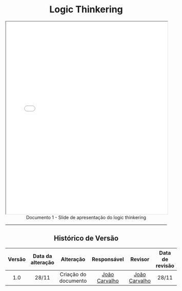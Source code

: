 [//]: # (** Projetos - Período 2024.2)

<center>

# Logic Thinkering

</center>


<center>
<iframe src="/assets/LOGICTHINKERING.pdf" width="100%" height="600px"></iframe>
Documento 1 - Slide de apresentação do logic thinkering
</center>

---

<center>

## Histórico de Versão

</center>

<div style="margin: 0 auto; width: fit-content;">

| Versão | Data da alteração |            Alteração            |                  Responsável                   |                      Revisor                       | Data de revisão |
| :----: |:-----------------:| :-----------------------------: |:----------------------------------------------:| :------------------------------------------------: |:---------------:|
|  1.0   |       28/11       |      Criação do documento       | [João Carvalho](https://github.com/joaoseisei) |  [João Carvalho](https://github.com/joaoseisei)                                                  |      28/11      |

</div>


[//]: # (Segue a lista de projetos desse período letivo:)

[//]: # ()
[//]: # (    • G1 até 13 membros)

[//]: # (    • Projeto G1 - Jogo, baseado em qualquer jogo para inspiração, podendo ser em versão site, desktop ou aplicativo móvel.)

[//]: # (    • Não usar o nome do jogo real. A ideia é usar o nome G1_Jogo mesmo, e apenas se basear em um jogo conhecido para fins de identificar público-alvo, principais funcionalidades, dentre outros detalhes.)

[//]: # ()
[//]: # (    • G2 até 13 membros)

[//]: # (    • Projeto G2 - Brechó, baseado em qualquer tipo de produto, podendo ser em versão site, desktop ou aplicativo móvel.)

[//]: # (    • Não usar o nome de um comércio / uma empresa real. A ideia é usar o nome G2_Brechó mesmo, e apenas se basear em algo conhecido para fins de identificar público-alvo, principais funcionalidades, dentre outros detalhes.)

[//]: # ()
[//]: # (    • G3 até 13 membros)

[//]: # (    • Projeto G3 - Aprender, baseado em qualquer viés educacional, podendo ser em versão site, desktop ou aplicativo móvel.)

[//]: # (    • Não usar o nome de algo real &#40;instituição, escola, curso ou outro&#41;. A ideia é usar o nome G3_Aprender mesmo, e apenas se basear em algo conhecido para fins de identificar público-alvo, principais funcionalidades, dentre outros detalhes.)

[//]: # ()
[//]: # (    • G4 até 13 membros)

[//]: # (    • Projeto G4 - Esporte, baseado em qualquer esporte ou conjunto de esportes, podendo ser em versão site, desktop ou aplicativo móvel. Aqui, a dica é ser algo de cunho informativo sobre um esporte ou conjunto de esportes relacionados.)

[//]: # (    • Não usar o nome de algo real &#40;clube, academia, ou outro&#41;. A ideia é usar o nome G4_Esporte mesmo, e apenas se basear em algo conhecido para fins de identificar público-alvo, principais funcionalidades, dentre outros detalhes.)

[//]: # ()
[//]: # (    • G5 até 13 membros)

[//]: # (    • Projeto G5 - Turismo, baseado em qualquer contexto turístico, podendo ser em versão site, desktop ou aplicativo móvel. Aqui, a dica é ser algo de cunho informativo sobre um País/uma cidade ou sobre eventos de uma região ou sobre uma festa típica regional...)

[//]: # (    • Não usar o nome de algo real &#40;agência de turismo, teatro, museu, ou outro&#41;. A ideia é usar o nome G5_Turismo mesmo, e apenas se basear em algo conhecido para fins de identificar público-alvo, principais funcionalidades, dentre outros detalhes.)

[//]: # ()
[//]: # (    • G6 até 13 membros)

[//]: # (    • Projeto G6 - Agenda, baseado em qualquer contexto, podendo ser em versão site, desktop ou aplicativo móvel. Aqui, espera-se um software para agendamento de eventos em qualquer contexto de interesse da equipe.)

[//]: # (    • Não usar o nome de algo real. A ideia é usar o nome G6_Agenda mesmo, e apenas se basear em algo conhecido para fins de identificar público-alvo, principais funcionalidades, dentre outros detalhes.)

[//]: # ()
[//]: # (    • G7 até 13 membros)

[//]: # (    • Projeto G7 - Entrega, baseado em qualquer contexto de entrega &#40;delivery&#41;, podendo ser em versão site, desktop ou aplicativo móvel.)

[//]: # (    • Não usar o nome de algo real &#40;ifood, ou outro&#41;. A ideia é usar o nome G7_Entrega mesmo, e apenas se basear em algo conhecido para fins de identificar público-alvo, principais funcionalidades, dentre outros detalhes.)

[//]: # ()
[//]: # (    • G8 até 13 membros)

[//]: # (    • Projeto G8 - Aluguel, baseado em qualquer contexto de aluguel, podendo ser em versão site, desktop ou aplicativo móvel. Uma ideia seria aluguel de materiais esportivos para uso no Lago Paranoá. : &#41;)

[//]: # (    • Não usar o nome de algo real &#40;imobiliária conhecida, empresa de aluguel de carros conhecida, ou outro&#41;. A ideia é usar o nome G8_Aluguel mesmo, e apenas se basear em algo conhecido para fins de identificar público-alvo, principais funcionalidades, dentre outros detalhes.)

[//]: # ()
[//]: # (    • G9 até 13 membros)

[//]: # (    • Projeto G9 - Circo, baseado em qualquer contexto de arte circense, podendo ser em versão site, desktop ou aplicativo móvel. Aqui, a dica é ser algo de cunho informativo sobre arte circense, como praticar, onde há treino, dentre outros.)

[//]: # (    • Não usar o nome de algo real &#40;circo conhecido, escola conhecida, show conhecido ou outro&#41;. A ideia é usar o nome G9_Circo mesmo, e apenas se basear em algo conhecido para fins de identificar público-alvo, principais funcionalidades, dentre outros detalhes.)

[//]: # ()
[//]: # (    • G10 até 13 membros)

[//]: # (    • Projeto G10 - Recomendação, baseado em qualquer contexto, podendo ser em versão site, desktop ou aplicativo móvel. Aqui, espera-se um software para recomendação de conteúdo em qualquer contexto de interesse da equipe.)

[//]: # (    • Não usar o nome de algo real. A ideia é usar o nome G10_Recomendação mesmo, e apenas se basear em algo conhecido para fins de identificar público-alvo, principais funcionalidades, dentre outros detalhes.)

[//]: # ()
[//]: # (OBS: Caso existam novos matriculados na disciplina, acima de 130 alunos, novos projetos serão propostos pela professora. Portanto, nesses casos, conversar com a professora na época.)